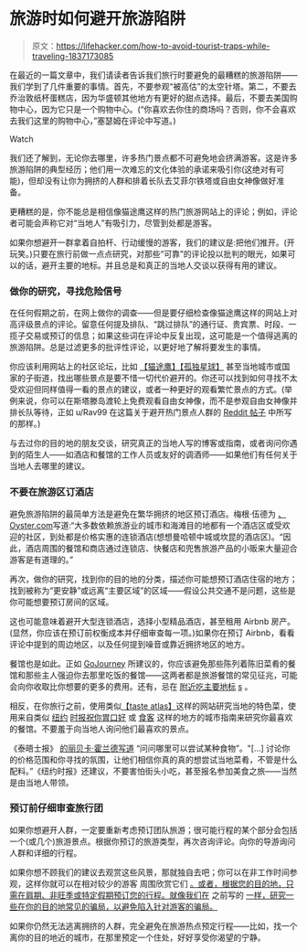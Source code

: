 # 旅游时如何避开旅游陷阱

> 原文：<https://lifehacker.com/how-to-avoid-tourist-traps-while-traveling-1837173085>

在最近的一篇文章中，我们请读者告诉我们旅行时要避免的最糟糕的旅游陷阱——我们学到了几件重要的事情。首先，不要参观“被高估”的太空针塔。第二，不要去乔治敦纸杯蛋糕店，因为华盛顿其他地方有更好的甜点选择。最后，不要去美国购物中心，因为它只是一个购物中心。(“你喜欢去你住的商场吗？否则，你不会喜欢去我们这里的购物中心，”塞瑟姆在评论中写道。)

Watch

我们还了解到，无论你去哪里，许多热门景点都不可避免地会挤满游客。这是许多旅游陷阱的典型经历；他们用一次难忘的文化体验的承诺来吸引你(这绝对有可能)，但却没有让你为拥挤的人群和排着长队去艾菲尔铁塔或自由女神像做好准备。

更糟糕的是，你不能总是相信像猫途鹰这样的热门旅游网站上的评论；例如，评论者可能会声称它对“当地人”有吸引力，尽管到处都是游客。

如果你想避开一群拿着自拍杆、行动缓慢的游客，我们的建议是:把他们推开。(开玩笑。)只要在旅行前做一点点研究，对那些“可靠”的评论投以批判的眼光，如果可以的话，避开主要的地标。并且总是和真正的当地人交谈以获得有用的建议。

### 做你的研究，寻找危险信号

在任何假期之前，在网上做你的调查——但是要仔细检查像猫途鹰这样的网站上对高评级景点的评论。留意任何提及排队、“跳过排队”的通行证、贵宾票、时段、一揽子交易或预订的信息；如果这些词在评论中反复出现，这可能是一个值得逃离的旅游陷阱。总是过滤更多的批评性评论，以更好地了解将要发生的事情。

你应该利用网站上的社区论坛，比如 [【猫途鹰】](https://www.tripadvisor.com/ForumHome)[【孤独星球】](https://www.lonelyplanet.com/thorntree/categories/country-forums) 甚至当地城市或国家的子街道，找出哪些景点是要不惜一切代价避开的。你还可以找到如何寻找不太受欢迎但同样值得一看的景点的建议，或者一种更好的观看繁忙景点的方式。(举例来说，你可以在斯塔滕岛渡轮上免费观看自由女神像，而不是参观自由女神像并排长队等待，正如 u/Rav99 在这篇关于避开热门景点人群的 [Reddit 帖子](https://www.reddit.com/r/AskReddit/comments/3olop3/redditors_near_tourist_traps_where_would_locals/) 中所写的那样。)

与去过你的目的地的朋友交谈，研究真正的当地人写的博客或指南，或者询问你遇到的陌生人——如酒店和餐馆的工作人员或友好的调酒师——如果他们有任何关于当地人去哪里的建议。

### 不要在旅游区订酒店

避免旅游陷阱的最简单方法是避免在繁华拥挤的地区预订酒店。梅根·伍德为 [、Oyster.com](https://www.oyster.com/articles/how-to-recognize-and-avoid-a-tourist-trap/)写道:“大多数依赖旅游业的城市和海滩目的地都有一个酒店区或受欢迎的社区，到处都是价格实惠的连锁酒店(想想曼哈顿中城或坎昆的酒店区)。“因此，酒店周围的餐馆和商店通过连锁店、快餐店和兜售旅游产品的小贩来大量迎合游客是有道理的。”

再次，做你的研究，找到你的目的地的分类，描述你可能想预订酒店住宿的地方；找到被称为“更安静”或远离“主要区域”的区域——假设公共交通不是问题，这些是你可能想要预订房间的区域。

这也可能意味着避开大型连锁酒店，选择小型精品酒店，甚至租用 Airbnb 房产。(显然，你应该在预订前权衡成本并仔细审查每一项。)如果你在预订 Airbnb，看看评论中提到的周边地区，以及任何提到噪音或靠近拥挤地区的地方。

餐馆也是如此。正如 [GoJourney](https://www.gojourny.com/stories/how-to-spot-tourist-trap-restaurants/) 所建议的，你应该避免那些陈列着陈旧菜肴的餐馆和那些主人强迫你去那里吃饭的餐馆——这两者都是旅游餐馆的常见征兆，可能会向你收取比你想要的更多的费用。还有，忌在 [附近吃主要地标](https://www.oyster.com/articles/how-to-recognize-and-avoid-a-tourist-trap/) [s](https://www.oyster.com/articles/how-to-recognize-and-avoid-a-tourist-trap/) 。

相反，在你旅行之前，使用类似[【taste atlas】](https://lifehacker.com/find-and-eat-the-best-local-food-in-the-world-with-tast-1836709366)这样的网站研究当地的特色菜，使用来自类似 [纽约](https://www.nytimes.com/column/36-hours) [时报](https://www.nytimes.com/column/36-hours)[祝你胃口好](https://www.bonappetit.com/city-guides) 或 [食客](https://www.eater.com/a/global-38) 这样的地方的城市指南来研究你最喜欢的餐馆。不要羞于向当地人询问他们最喜欢的景点。

《泰晤士报》 [的丽贝卡·霍兰德写道](https://www.nytimes.com/2018/09/27/travel/how-to-actually-eat-like-a-local-while-traveling.html) “问问哪里可以尝试某种食物”。"[...] 讨论你的价格范围和你寻找的氛围，让他们相信你真的真的想尝试当地菜肴，不管是什么配料。”《纽约时报》还建议，不要害怕街头小吃，甚至报名参加美食之旅——当然是由当地人带领。

### 预订前仔细审查旅行团

如果你想避开人群，一定要重新考虑预订团队旅游；很可能行程的某个部分会包括一个(或几个)旅游景点。根据你预订的旅游类型，再次咨询评论。向你的导游询问人群和详细的行程。

如果你想不顾我们的建议去观赏这些风景，那就独自去吧；你可以在非工作时间参观，这样你就可以在相对较少的游客 周围欣赏它们 [。或者，根据您的目的地，只需在肩期、非旺季或特定假期预订您的行程。就像我们在](https://lifehacker.com/how-to-avoid-annoying-crowds-and-lines-at-tourist-attra-1835093034) 之前写的 [一样，研究一些在你的目的地常见的骗局，以避免陷入针对游客的骗局。](https://lifehacker.com/how-to-avoid-getting-scammed-when-traveling-1835913288)

如果你仍然无法逃离拥挤的人群，完全避免在旅游热点预定行程——比如，找一个离你的目的地近的城市，在那里预定一个住处，好好享受你渴望的宁静。